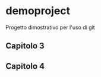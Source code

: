 # demoproject
Progetto dimostrativo per l'uso di git



Capitolo 3
----------

Capitolo 4
----------


